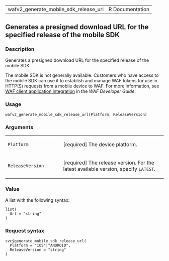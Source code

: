 <table style="width: 100%;">
<tbody>
<tr class="odd">
<td>wafv2_generate_mobile_sdk_release_url</td>
<td style="text-align: right;">R Documentation</td>
</tr>
</tbody>
</table>

## Generates a presigned download URL for the specified release of the mobile SDK

### Description

Generates a presigned download URL for the specified release of the
mobile SDK.

The mobile SDK is not generally available. Customers who have access to
the mobile SDK can use it to establish and manage WAF tokens for use in
HTTP(S) requests from a mobile device to WAF. For more information, see
[WAF client application
integration](https://docs.aws.amazon.com/waf/latest/developerguide/waf-application-integration.html)
in the *WAF Developer Guide*.

### Usage

    wafv2_generate_mobile_sdk_release_url(Platform, ReleaseVersion)

### Arguments

<table>
<colgroup>
<col style="width: 35%" />
<col style="width: 65%" />
</colgroup>
<tbody>
<tr class="odd">
<td><code
id="wafv2_generate_mobile_sdk_release_url_:_Platform">Platform</code></td>
<td><p>[required] The device platform.</p></td>
</tr>
<tr class="even">
<td><code
id="wafv2_generate_mobile_sdk_release_url_:_ReleaseVersion">ReleaseVersion</code></td>
<td><p>[required] The release version. For the latest available version,
specify <code>LATEST</code>.</p></td>
</tr>
</tbody>
</table>

### Value

A list with the following syntax:

    list(
      Url = "string"
    )

### Request syntax

    svc$generate_mobile_sdk_release_url(
      Platform = "IOS"|"ANDROID",
      ReleaseVersion = "string"
    )
